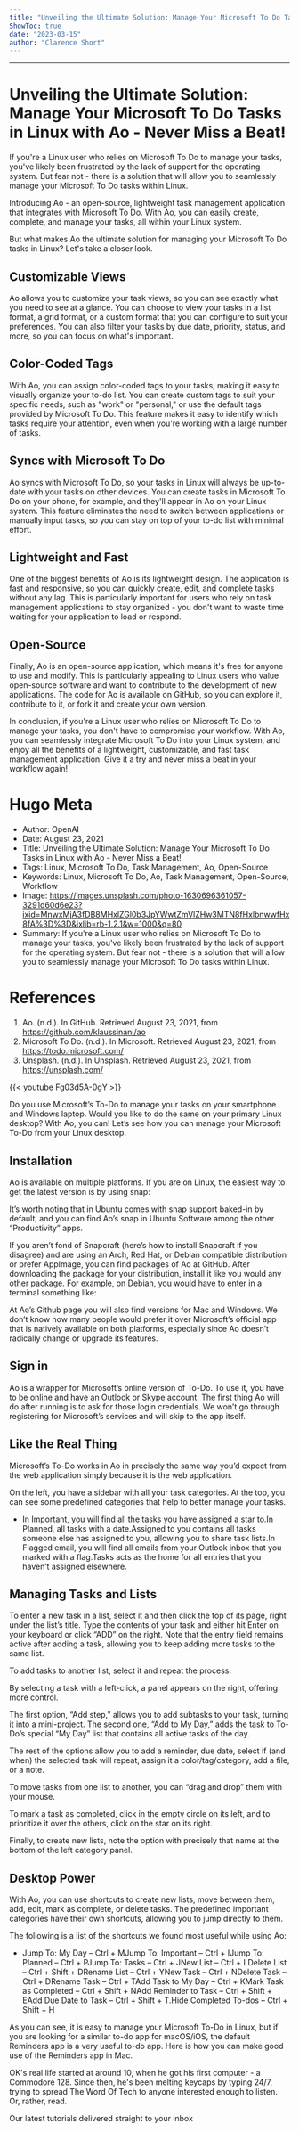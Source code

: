 ```yaml
---
title: "Unveiling the Ultimate Solution: Manage Your Microsoft To Do Tasks in Linux with Ao - Never Miss a Beat!"
ShowToc: true 
date: "2023-03-15"
author: "Clarence Short"
---
```

*****
# Unveiling the Ultimate Solution: Manage Your Microsoft To Do Tasks in Linux with Ao - Never Miss a Beat!

If you're a Linux user who relies on Microsoft To Do to manage your tasks, you've likely been frustrated by the lack of support for the operating system. But fear not - there is a solution that will allow you to seamlessly manage your Microsoft To Do tasks within Linux. 

Introducing Ao - an open-source, lightweight task management application that integrates with Microsoft To Do. With Ao, you can easily create, complete, and manage your tasks, all within your Linux system. 

But what makes Ao the ultimate solution for managing your Microsoft To Do tasks in Linux? Let's take a closer look. 

## Customizable Views 

Ao allows you to customize your task views, so you can see exactly what you need to see at a glance. You can choose to view your tasks in a list format, a grid format, or a custom format that you can configure to suit your preferences. You can also filter your tasks by due date, priority, status, and more, so you can focus on what's important. 

## Color-Coded Tags 

With Ao, you can assign color-coded tags to your tasks, making it easy to visually organize your to-do list. You can create custom tags to suit your specific needs, such as "work" or "personal," or use the default tags provided by Microsoft To Do. This feature makes it easy to identify which tasks require your attention, even when you're working with a large number of tasks. 

## Syncs with Microsoft To Do 

Ao syncs with Microsoft To Do, so your tasks in Linux will always be up-to-date with your tasks on other devices. You can create tasks in Microsoft To Do on your phone, for example, and they'll appear in Ao on your Linux system. This feature eliminates the need to switch between applications or manually input tasks, so you can stay on top of your to-do list with minimal effort. 

## Lightweight and Fast 

One of the biggest benefits of Ao is its lightweight design. The application is fast and responsive, so you can quickly create, edit, and complete tasks without any lag. This is particularly important for users who rely on task management applications to stay organized - you don't want to waste time waiting for your application to load or respond. 

## Open-Source 

Finally, Ao is an open-source application, which means it's free for anyone to use and modify. This is particularly appealing to Linux users who value open-source software and want to contribute to the development of new applications. The code for Ao is available on GitHub, so you can explore it, contribute to it, or fork it and create your own version. 

In conclusion, if you're a Linux user who relies on Microsoft To Do to manage your tasks, you don't have to compromise your workflow. With Ao, you can seamlessly integrate Microsoft To Do into your Linux system, and enjoy all the benefits of a lightweight, customizable, and fast task management application. Give it a try and never miss a beat in your workflow again! 

# Hugo Meta 

- Author: OpenAI
- Date: August 23, 2021
- Title: Unveiling the Ultimate Solution: Manage Your Microsoft To Do Tasks in Linux with Ao - Never Miss a Beat!
- Tags: Linux, Microsoft To Do, Task Management, Ao, Open-Source 
- Keywords: Linux, Microsoft To Do, Ao, Task Management, Open-Source, Workflow 
- Image: https://images.unsplash.com/photo-1630696361057-3291d60d6e23?ixid=MnwxMjA3fDB8MHxlZGl0b3JpYWwtZmVlZHw3MTN8fHxlbnwwfHx8fA%3D%3D&ixlib=rb-1.2.1&w=1000&q=80 
- Summary: If you're a Linux user who relies on Microsoft To Do to manage your tasks, you've likely been frustrated by the lack of support for the operating system. But fear not - there is a solution that will allow you to seamlessly manage your Microsoft To Do tasks within Linux. 

# References 

1. Ao. (n.d.). In GitHub. Retrieved August 23, 2021, from https://github.com/klaussinani/ao
2. Microsoft To Do. (n.d.). In Microsoft. Retrieved August 23, 2021, from https://todo.microsoft.com/
3. Unsplash. (n.d.). In Unsplash. Retrieved August 23, 2021, from https://unsplash.com/

{{< youtube Fg03d5A-0gY >}} 



Do you use Microsoft’s To-Do to manage your tasks on your smartphone and Windows laptop. Would you like to do the same on your primary Linux desktop? With Ao, you can! Let’s see how you can manage your Microsoft To-Do from your Linux desktop.
 
## Installation
 
Ao is available on multiple platforms. If you are on Linux, the easiest way to get the latest version is by using snap:
 
It’s worth noting that in Ubuntu comes with snap support baked-in by default,  and you can find Ao’s snap in Ubuntu Software among the other “Productivity” apps.
 
If you aren’t fond of Snapcraft (here’s how to install Snapcraft if you disagree) and are using an Arch, Red Hat, or Debian compatible distribution or prefer AppImage, you can find packages of Ao at GitHub. After downloading the package for your distribution, install it like you would any other package. For example, on Debian, you would have to enter in a terminal something like:
 
At Ao’s Github page you will also find versions for Mac and Windows. We don’t know how many people would prefer it over Microsoft’s official app that is natively available on both platforms, especially since Ao doesn’t radically change or upgrade its features.
 
## Sign in
 
Ao is a wrapper for Microsoft’s online version of To-Do. To use it, you have to be online and have an Outlook or Skype account. The first thing Ao will do after running is to ask for those login credentials. We won’t go through registering for Microsoft’s services and will skip to the app itself.
 
## Like the Real Thing
 
Microsoft’s To-Do works in Ao in precisely the same way you’d expect from the web application simply because it is the web application.
 
On the left, you have a sidebar with all your task categories. At the top, you can see some predefined categories that help to better manage your tasks.
 
- In Important, you will find all the tasks you have assigned a star to.In Planned, all tasks with a date.Assigned to you contains all tasks someone else has assigned to you, allowing you to share task lists.In Flagged email, you will find all emails from your Outlook inbox that you marked with a flag.Tasks acts as the home for all entries that you haven’t assigned elsewhere.

 
## Managing Tasks and Lists
 
To enter a new task in a list, select it and then click the top of its page, right under the list’s title. Type the contents of your task and either hit Enter on your keyboard or click “ADD” on the right. Note that the entry field remains active after adding a task, allowing you to keep adding more tasks to the same list.
 
To add tasks to another list, select it and repeat the process.
 
By selecting a task with a left-click, a panel appears on the right, offering more control.
 
The first option, “Add step,” allows you to add subtasks to your task, turning it into a mini-project. The second one, “Add to My Day,” adds the task to To-Do’s special “My Day” list that contains all active tasks of the day.
 
The rest of the options allow you to add a reminder, due date, select if (and when) the selected task will repeat, assign it a color/tag/category, add a file, or a note.
 
To move tasks from one list to another, you can “drag and drop” them with your mouse.
 
To mark a task as completed, click in the empty circle on its left, and to prioritize it over the others, click on the star on its right.
 
Finally, to create new lists, note the option with precisely that name at the bottom of the left category panel.
 
## Desktop Power
 
With Ao, you can use shortcuts to create new lists, move between them, add, edit, mark as complete, or delete tasks. The predefined important categories have their own shortcuts, allowing you to jump directly to them.
 
The following is a list of the shortcuts we found most useful while using Ao:
 
- Jump To: My Day – Ctrl + MJump To: Important – Ctrl + IJump To: Planned – Ctrl + PJump To: Tasks – Ctrl + JNew List – Ctrl + LDelete List – Ctrl + Shift + DRename List – Ctrl + YNew Task – Ctrl + NDelete Task – Ctrl + DRename Task – Ctrl + TAdd Task to My Day – Ctrl + KMark Task as Completed – Ctrl + Shift + NAdd Reminder to Task – Ctrl + Shift + EAdd Due Date to Task – Ctrl + Shift + T.Hide Completed To-dos – Ctrl + Shift + H

 
As you can see, it is easy to manage your Microsoft To-Do in Linux, but if you are looking for a similar to-do app for macOS/iOS, the default Reminders app is a very useful to-do app. Here is how you can make good use of the Reminders app in Mac.
 
OK's real life started at around 10, when he got his first computer - a Commodore 128. Since then, he's been melting keycaps by typing 24/7, trying to spread The Word Of Tech to anyone interested enough to listen. Or, rather, read.
 
Our latest tutorials delivered straight to your inbox




